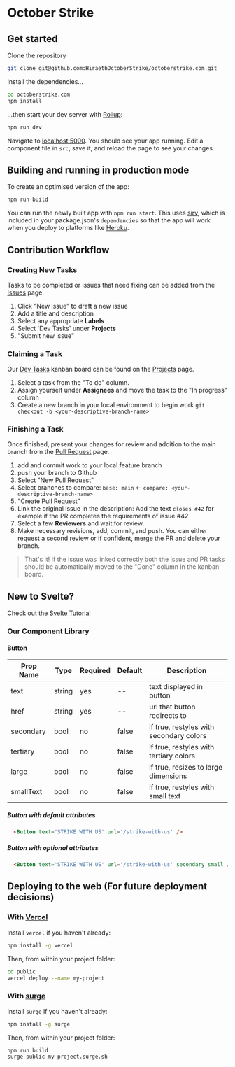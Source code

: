 # October Strike

## Get started

Clone the repository

```bash
git clone git@github.com:HiraethOctoberStrike/octoberstrike.com.git
```

Install the dependencies...

```bash
cd octoberstrike.com
npm install
```

...then start your dev server with  [Rollup](https://rollupjs.org):

```bash
npm run dev
```

Navigate to [localhost:5000](http://localhost:5000). You should see your app running. Edit a component file in `src`, save it, and reload the page to see your changes.

## Building and running in production mode

To create an optimised version of the app:

```bash
npm run build
```

You can run the newly built app with `npm run start`. This uses [sirv](https://github.com/lukeed/sirv), which is included in your package.json's `dependencies` so that the app will work when you deploy to platforms like [Heroku](https://heroku.com).

## Contribution Workflow

### Creating New Tasks

Tasks to be completed or issues that need fixing can be added from the [Issues](https://github.com/HiraethOctoberStrike/octoberstrike.com/issues) page. 

1. Click "New issue" to draft a new issue
2. Add a title and description
3. Select any appropriate **Labels** 
4. Select 'Dev Tasks' under **Projects**
5. "Submit new issue"

### Claiming a Task

Our [Dev Tasks](https://github.com/HiraethOctoberStrike/octoberstrike.com/projects/1) kanban board can be found on the [Projects](https://github.com/HiraethOctoberStrike/octoberstrike.com/projects) page.

1. Select a task from the "To do" column.
2. Assign yourself under **Assignees** and move the task to the "In progress" column
3. Create a new branch in your local environment to begin work `git checkout -b <your-descriptive-branch-name>`

### Finishing a Task

Once finished, present your changes for review and addition to the main branch from the [Pull Request](https://github.com/HiraethOctoberStrike/octoberstrike.com/pulls) page.

1. add and commit work to your local feature branch
2. push your branch to Github
3. Select "New Pull Request"
4. Select branches to compare: `base: main` <- `compare: <your-descriptive-branch-name>`
5. "Create Pull Request"
5. Link the original issue in the description: Add the text `closes #42` for example if the PR completes the requirements of issue #42
6. Select a few **Reviewers** and wait for review.
7. Make necessary revisions, add, commit, and push. You can either request a second review or if confident, merge the PR and delete your branch.

> That's it! If the issue was linked correctly both the Issue and PR tasks should be automatically moved to the "Done" column in the kanban board.


## New to Svelte?

Check out the [Svelte Tutorial](https://svelte.dev/tutorial/basics)

### Our Component Library

#### Button

|Prop Name |Type |Required |Default |Description |
--- | --- | --- | --- | ---
|text|string|yes|--|text displayed in button
|href|string|yes|--|url that button redirects to
|secondary|bool|no|false|if true, restyles with secondary colors
|tertiary|bool|no|false|if true, restyles with tertiary colors
|large|bool|no|false|if true, resizes to large dimensions
|smallText|bool|no|false|if true, restyles with small text

##### Button with default attributes
```html
  <Button text='STRIKE WITH US' url='/strike-with-us' />
```

##### Button with optional attributes
```html
  <Button text='STRIKE WITH US' url='/strike-with-us' secondary small />
```

## Deploying to the web (For future deployment decisions)

### With [Vercel](https://vercel.com)

Install `vercel` if you haven't already:

```bash
npm install -g vercel
```

Then, from within your project folder:

```bash
cd public
vercel deploy --name my-project
```

### With [surge](https://surge.sh/)

Install `surge` if you haven't already:

```bash
npm install -g surge
```

Then, from within your project folder:

```bash
npm run build
surge public my-project.surge.sh
```
